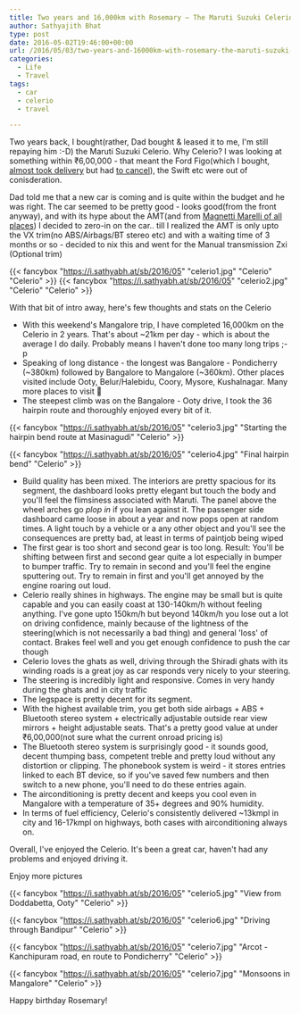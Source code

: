 ```yaml
---
title: Two years and 16,000km with Rosemary – The Maruti Suzuki Celerio
author: Sathyajith Bhat
type: post
date: 2016-05-02T19:46:00+00:00
url: /2016/05/03/two-years-and-16000km-with-rosemary-the-maruti-suzuki-celerio/
categories:
  - Life
  - Travel
tags:
  - car
  - celerio
  - travel

---
```

Two years back, I bought(rather, Dad bought & leased it to me, I'm still repaying him :-D) the Maruti Suzuki Celerio. Why Celerio? I was looking at something within ₹6,00,000 - that meant the Ford Figo(which I bought, [almost took delivery][1] but had [to cancel][2]), the Swift etc were out of conisderation.

Dad told me that a new car is coming and is quite within the budget and he was right. The car seemed to be pretty good - looks good(from the front anyway), and with its hype about the AMT(and from [Magnetti Marelli of all places][3]) I decided to zero-in on the car.. till I realized the AMT is only upto the VX trim(no ABS/Airbags/BT stereo etc) and with a waiting time of 3 months or so - decided to nix this and went for the Manual transmission Zxi (Optional trim)

{{< fancybox "https://i.sathyabh.at/sb/2016/05" "celerio1.jpg" "Celerio" "Celerio" >}}
{{< fancybox "https://i.sathyabh.at/sb/2016/05" "celerio2.jpg" "Celerio" "Celerio" >}}

With that bit of intro away, here's few thoughts and stats on the Celerio

- With this weekend's Mangalore trip, I have completed 16,000km on the Celerio in 2 years. That's about ~21km per day - which is about the average I do daily. Probably means I haven't done too many long trips ;-p
- Speaking of long distance - the longest was Bangalore - Pondicherry (~380km) followed by Bangalore to Mangalore (~360km). Other places visited include Ooty, Belur/Halebidu, Coory, Mysore, Kushalnagar. Many more places to visit 🙂
- The steepest climb was on the Bangalore - Ooty drive, I took the 36 hairpin route and thoroughly enjoyed every bit of it.

{{< fancybox "https://i.sathyabh.at/sb/2016/05" "celerio3.jpg" "Starting the hairpin bend route at Masinagudi" "Celerio" >}}
    
{{< fancybox "https://i.sathyabh.at/sb/2016/05" "celerio4.jpg" "Final hairpin bend" "Celerio" >}}

    
- Build quality has been mixed. The interiors are pretty spacious for its segment, the dashboard looks pretty elegant but touch the body and you'll feel the flimsiness associated with Maruti. The panel above the wheel arches go *plop in* if you lean against it. The passenger side dashboard came loose in about a year and now pops open at random times. A light touch by a vehicle or a any other object and you'll see the consequences are pretty bad, at least in terms of paintjob being wiped
- The first gear is too short and second gear is too long. Result: You'll be shifting between first and second gear quite a lot especially in bumper to bumper traffic. Try to remain in second and you'll feel the engine sputtering out. Try to remain in first and you'll get annoyed by the engine roaring out loud.
- Celerio really shines in highways. The engine may be small but is quite capable and you can easily coast at 130-140km/h without feeling anything. I've gone upto 150km/h but beyond 140km/h you lose out a lot on driving confidence, mainly because of the lightness of the steering(which is not necessarily a bad thing) and general 'loss' of contact. Brakes feel well and you get enough confidence to push the car though
- Celerio loves the ghats as well, driving through the Shiradi ghats with its winding roads is a great joy as car responds very nicely to your steering.
- The steering is incredibly light and responsive. Comes in very handy during the ghats and in city traffic
- The legspace is pretty decent for its segment.
- With the highest available trim, you get both side airbags + ABS + Bluetooth stereo system + electrically adjustable outside rear view mirrors + height adjustable seats. That's a pretty good value at under ₹6,00,000(not sure what the current onroad pricing is)
- The Bluetooth stereo system is surprisingly good - it sounds good, decent thumping bass, competent treble and pretty loud without any distortion or clipping. The phonebook system is weird - it stores entries linked to each BT device, so if you've saved few numbers and then switch to a new phone, you'll need to do these entries again.
- The airconditioning is pretty decent and keeps you cool even in Mangalore with a temperature of 35+ degrees and 90% humidity.
- In terms of fuel efficiency, Celerio's consistently delivered ~13kmpl in city and 16-17kmpl on highways, both cases with airconditioning always on.</ul> 
    
Overall, I've enjoyed the Celerio. It's been a great car, haven't had any problems and enjoyed driving it.
    
Enjoy more pictures

{{< fancybox "https://i.sathyabh.at/sb/2016/05" "celerio5.jpg" "View from Doddabetta, Ooty" "Celerio" >}}

{{< fancybox "https://i.sathyabh.at/sb/2016/05" "celerio6.jpg" "Driving through Bandipur" "Celerio" >}}

{{< fancybox "https://i.sathyabh.at/sb/2016/05" "celerio7.jpg" "Arcot - Kanchipuram road, en route to Pondicherry" "Celerio" >}}

{{< fancybox "https://i.sathyabh.at/sb/2016/05" "celerio7.jpg" "Monsoons in Mangalore" "Celerio" >}}
    
    
Happy birthday Rosemary!

 [1]: https://twitter.com/SathyaBhat/statuses/102608019103301632
 [2]: https://twitter.com/SathyaBhat/statuses/111717975639339008
 [3]: https://www.magnetimarelli.com/excellence/technological-excellences/amt